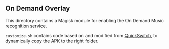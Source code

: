 ## On Demand Overlay

This directory contains a Magisk module for enabling the On Demand Music recognition service.

`customize.sh` contains code based on and modified from [QuickSwitch](https://github.com/skittles9823/QuickSwitch), to dynamically copy the APK to the right folder.